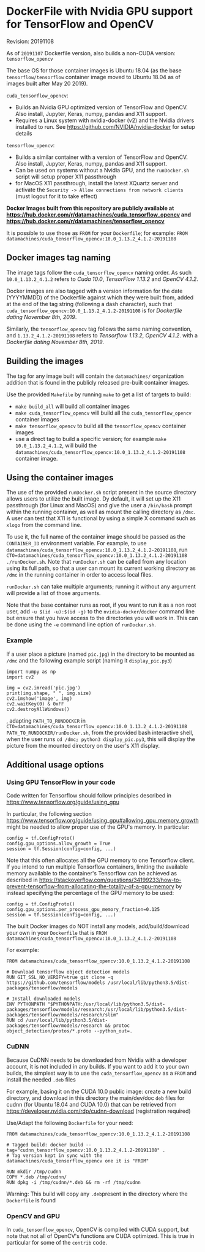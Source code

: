 # DockerFile with Nvidia GPU support for TensorFlow and OpenCV
Revision: 20191108

As of `20191107` Dockerfile version, also builds a non-CUDA version: `tensorflow_opencv`

The base OS for those container images is Ubuntu 18.04 (as the base `tensorflow/tensorflow` container image moved to Ubuntu 18.04 as of images built after May 20 2019).

`cuda_tensorflow_opencv`:
- Builds an Nvidia GPU optimized version of TensorFlow and OpenCV. Also install, Jupyter, Keras, numpy, pandas and X11 support.
- Requires a Linux system with nvidia-docker (v2) and the Nvidia drivers installed to run. See https://github.com/NVIDIA/nvidia-docker for setup details

`tensorflow_opencv`:
- Builds a similar container with a version of TensorFlow and OpenCV. Also install, Jupyter, Keras, numpy, pandas and X11 support.
- Can be used on systems without a Nvidia GPU, and the `runDocker.sh` script will setup proper X11 passthrough
- for MacOS X11 passthrough, install the latest XQuartz server and activate the `Security -> Allow connections from network clients` (must logout for it to take effect)

**Docker Images built from this repository are publicly available at https://hub.docker.com/r/datamachines/cuda_tensorflow_opencv and https://hub.docker.com/r/datamachines/tensorflow_opencv**

It is possible to use those as `FROM` for your `Dockerfile`; for example: `FROM datamachines/cuda_tensorflow_opencv:10.0_1.13.2_4.1.2-20191108`

## Docker images tag naming

The image tags follow the `cuda_tensorflow_opencv` naming order.
As such `10.0_1.13.2_4.1.2` refers to *Cuda 10.0*, *TensorFlow 1.13.2* and *OpenCV 4.1.2*.

Docker images are also tagged with a version information for the date (YYYYMMDD) of the Dockerfile against which they were built from, added at the end of the tag string (following a dash character), such that `cuda_tensorflow_opencv:10.0_1.13.2_4.1.2-20191108` is for *Dockerfile dating November 8th, 2019*.

Similarly, the `tensorflow_opencv` tag follows the same naming convention, and `1.13.2_4.1.2-20191108` refers to *Tensorflow 1.13.2*, *OpenCV 4.1.2*. with a *Dockerfile dating November 8th, 2019*.

## Building the images

The tag for any image built will contain the `datamachines/` organization addition that is found in the publicly released pre-built container images.

Use the provided `Makefile` by running `make` to get a list of targets to build:
- `make build_all` will build all container images
- `make cuda_tensorflow_opencv` will build all the `cuda_tensorflow_opencv` container images
- `make tensorflow_opencv` to build all the `tensorflow_opencv` container images
- use a direct tag to build a specific version; for example `make 10.0_1.13.2_4.1.2`, will build the `datamachines/cuda_tensorflow_opencv:10.0_1.13.2_4.1.2-20191108` container image.

## Using the container images

The use of the provided `runDocker.sh` script present in the source directory allows users to utilize the built image. Dy default, it will set up the X11 passthrough (for Linux and MacOS) and give the user a `/bin/bash` prompt within the running container, as well as mount the calling directory as `/dmc`. A user can test that X11 is functional by using a simple X command such as `xlogo` from the command line.

To use it, the full name of the container image should be passed as the `CONTAINER_ID` environment variable. For example, to use `datamachines/cuda_tensorflow_opencv:10.0_1.13.2_4.1.2-20191108`, run `CTO=datamachines/cuda_tensorflow_opencv:10.0_1.13.2_4.1.2-20191108 ./runDocker.sh`. Note that `runDocker.sh` can be called from any location using its full path, so that a user can mount its current working directory as `/dmc` in the running container in order to access local files.

`runDocker.sh` can take multiple arguments; running it without any argument will provide a list of those arguments.

Note that the base container runs as root, if you want to run it as a non root user, add `-u $(id -u):$(id -g)` to the `nvidia-docker`/`docker` command line but ensure that you have access to the directories you will work in. This can be done using the `-e` command line option of `runDocker.sh`.

### Example

If a user place a picture (named `pic.jpg`) in the directory to be mounted as `/dmc` and the following example script (naming it `display_pic.py3`)

    import numpy as np
    import cv2

    img = cv2.imread('pic.jpg')
    print(img.shape, " ", img.size)
    cv2.imshow('image', img)
    cv2.waitKey(0) & 0xFF
    cv2.destroyAllWindows()

, adapting `PATH_TO_RUNDOCKER` in `CTO=datamachines/cuda_tensorflow_opencv:10.0_1.13.2_4.1.2-20191108 PATH_TO_RUNDOCKER/runDocker.sh`, from the provided bash interactive shell, when the user runs `cd /dmc; python3 display_pic.py3`, this will display the picture from the mounted directory on the user's X11 display.

## Additional usage options

### Using GPU TensorFlow in your code

Code written for Tensorflow should follow principles described in https://www.tensorflow.org/guide/using_gpu

In particular, the following section https://www.tensorflow.org/guide/using_gpu#allowing_gpu_memory_growth might be needed to allow proper use of the GPU's memory. In particular:
   
    config = tf.ConfigProto()
    config.gpu_options.allow_growth = True
    session = tf.Session(config=config, ...)

Note that this often allocates all the GPU memory to one Tensorflow client. If you intend to run multiple Tensorflow containers, limiting the available memory available to the container's Tensorflow can be achieved as described in https://stackoverflow.com/questions/34199233/how-to-prevent-tensorflow-from-allocating-the-totality-of-a-gpu-memory by instead specifying the percentage of the GPU memory to be used:

    config = tf.ConfigProto()
    config.gpu_options.per_process_gpu_memory_fraction=0.125
    session = tf.Session(config=config, ...)

The built Docker images do NOT install any models, add/build/download your own in your `Dockerfile` that is `FROM datamachines/cuda_tensorflow_opencv:10.0_1.13.2_4.1.2-20191108`

For example:

    FROM datamachines/cuda_tensorflow_opencv:10.0_1.13.2_4.1.2-20191108
    
    # Download tensorflow object detection models
    RUN GIT_SSL_NO_VERIFY=true git clone -q https://github.com/tensorflow/models /usr/local/lib/python3.5/dist-packages/tensorflow/models

    # Install downloaded models
    ENV PYTHONPATH "$PYTHONPATH:/usr/local/lib/python3.5/dist-packages/tensorflow/models/research:/usr/local/lib/python3.5/dist-packages/tensorflow/models/research/slim"
    RUN cd /usr/local/lib/python3.5/dist-packages/tensorflow/models/research && protoc object_detection/protos/*.proto --python_out=.

### CuDNN 

Because CuDNN needs to be downloaded from Nvidia with a developer account, it is not included in any builds. If you want to add it to your own builds, the simplest way is to use the `cuda_tensorflow_opencv` as a `FROM` and install the needed `.deb` files

For example, basing it on the CUDA 10.0 public image: create a new build directory, and download in this directory the main/dev/doc `deb` files for cudnn (for Ubuntu 18.04 and CUDA 10.0) that can be retrieved from https://developer.nvidia.com/rdp/cudnn-download (registration required)

Use/Adapt the following `Dockerfile` for your need:

	FROM datamachines/cuda_tensorflow_opencv:10.0_1.13.2_4.1.2-20191108
	
	# Tagged build: docker build --tag="cudnn_tensorflow_opencv:10.0_1.13.2_4.1.2-20191108" .
	# Tag version kept in sync with the datamachines/cuda_tensorflow_opencv one it is "FROM"
	
	RUN mkdir /tmp/cudnn
	COPY *.deb /tmp/cudnn/
	RUN dpkg -i /tmp/cudnn/*.deb && rm -rf /tmp/cudnn 
	
Warning: This build will copy any `.deb`present in the directory where the `Dockerfile` is found

### OpenCV and GPU

In `cuda_tensorflow_opencv`, OpenCV is compiled with CUDA support, but note that not all of OpenCV's functions are CUDA optimized. This is true in particular for some of the `contrib` code.
